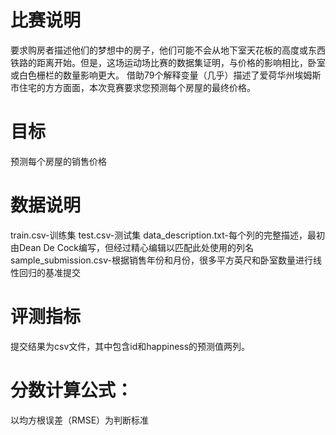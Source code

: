# 比赛说明
要求购房者描述他们的梦想中的房子，他们可能不会从地下室天花板的高度或东西铁路的距离开始。但是，这场运动场比赛的数据集证明，与价格的影响相比，卧室或白色栅栏的数量影响更大。
借助79个解释变量（几乎）描述了爱荷华州埃姆斯市住宅的方方面面，本次竞赛要求您预测每个房屋的最终价格。

# 目标
预测每个房屋的销售价格

# 数据说明
train.csv-训练集
test.csv-测试集
data_description.txt-每个列的完整描述，最初由Dean De Cock编写，但经过精心编辑以匹配此处使用的列名
sample_submission.csv-根据销售年份和月份，很多平方英尺和卧室数量进行线性回归的基准提交

# 评测指标
提交结果为csv文件，其中包含id和happiness的预测值两列。

# 分数计算公式：
以均方根误差（RMSE）为判断标准
